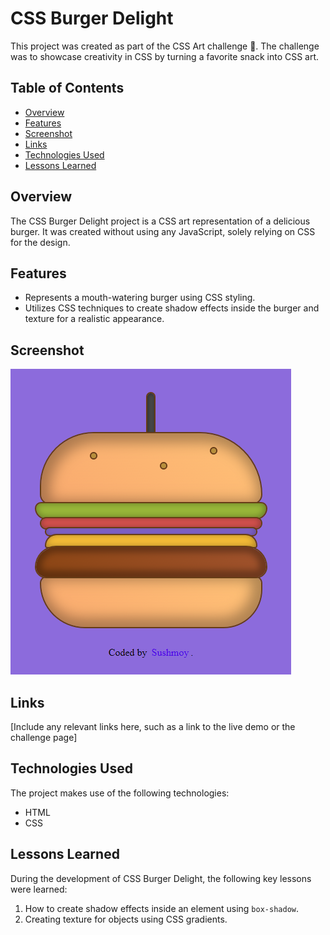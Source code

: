 # CSS Burger Delight

This project was created as part of the CSS Art challenge 🎨. The challenge was to showcase creativity in CSS by turning a favorite snack into CSS art.

## Table of Contents

- [Overview](#overview)
- [Features](#features)
- [Screenshot](#screenshot)
- [Links](#links)
- [Technologies Used](#technologies-used)
- [Lessons Learned](#lessons-learned)

## Overview

The CSS Burger Delight project is a CSS art representation of a delicious burger. It was created without using any JavaScript, solely relying on CSS for the design.

## Features

- Represents a mouth-watering burger using CSS styling.
- Utilizes CSS techniques to create shadow effects inside the burger and texture for a realistic appearance.

## Screenshot

![CSS Burger Delight](screenshot.png)

## Links

[Include any relevant links here, such as a link to the live demo or the challenge page]

## Technologies Used

The project makes use of the following technologies:

- HTML
- CSS

## Lessons Learned

During the development of CSS Burger Delight, the following key lessons were learned:

1. How to create shadow effects inside an element using `box-shadow`.
2. Creating texture for objects using CSS gradients.

